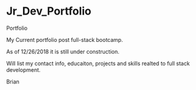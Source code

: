 # Jr_Dev_Portfolio
Portfolio

My Current portfolio post full-stack bootcamp.

As of 12/26/2018 it is still under construction.

Will list my contact info, educaiton, projects and skills realted to full stack development.

Brian
